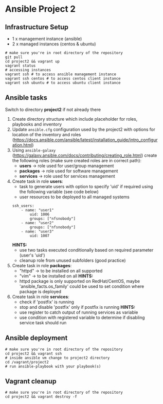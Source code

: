 Ansible Project 2
==================

Infrastructure Setup
--------------------
- 1 x management instance (ansible)
- 2 x managed instances (centos & ubuntu)

```shell
# make sure you're in root directory of the repository
git pull
cd project2 && vagrant up
vagrant status
# accessing instances
vagrant ssh # to access ansible management instance
vagrant ssh centos # to access centos client instance
vagrant ssh ubuntu # to access ubuntu client instance
```

Ansible tasks
--------------
Switch to directory **project2** if not already there
1. Create directory structure which include placeholder for roles, playbooks and inventory
2. Update `ansible.cfg` configuration used by the project2 with options for location of the inventory and roles (https://docs.ansible.com/ansible/latest/installation_guide/intro_configuration.html)
3. Using `ansible-galaxy` (https://galaxy.ansible.com/docs/contributing/creating_role.html) create the following roles (make sure created roles are in correct path):
	- **users** -> role used for user/group management
	- **packages** -> role used for software management
	- **services** -> role used for services management
4. Create task in role **users**:
	- task to generate users with option to specify 'uid' if required using the following variable (see code below)
	- user resources to be deployed to all managed  systems
	```shell
	ssh_users:
		- name: "user1"
			uid: 1006
			groups: ["nfsnobody"]
		- name: "user2"
			groups: ["nfsnobody"]
		- name: "user3"
			uid: 1007
	```
	**HINTS:**
	- use two tasks executed conditionally based on required parameter (user's 'uid')
	- cleanup role from unused subfolders (good practice)
5. Create task in role **packages**:
	- "httpd" -> to be installed on all supported
	- "vim" -> to be installed on all
	**HINTS:**
	- httpd package is only supported on RedHat/CentOS, maybe 'ansible_facts.os_family' could be used to set condition where package is deployed
6. Create task in role **services**:
	- check if 'postfix' is running
	- stop and disable 'postfix' only if postfix is running
	**HINTS:**
	- use register to catch output of running services as variable
	- use condition with registered variable to determine if disabling service task should run

Ansible deployment
------------------
```shell
# make sure you're in root directory of the repository
cd project2 && vagrant ssh
# inside ansible vm change to project2 directory
cd /vagrant/project2
# run ansible-playbook with your playbook(s)
```

Vagrant cleanup
----------------
```shell
# make sure you're in root directory of the repository
cd project2 && vagrant destroy -f
```
